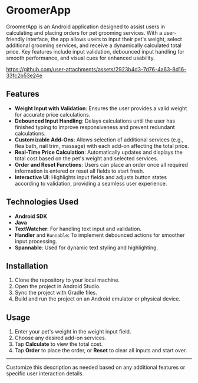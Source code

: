 # GroomerApp

GroomerApp is an Android application designed to assist users in calculating and placing orders for pet grooming services. With a user-friendly interface, the app allows users to input their pet's weight, select additional grooming services, and receive a dynamically calculated total price. Key features include input validation, debounced input handling for smooth performance, and visual cues for enhanced usability.



https://github.com/user-attachments/assets/2923b4d3-7d76-4a63-8d16-33fc2b53e24e



## Features

- **Weight Input with Validation**: Ensures the user provides a valid weight for accurate price calculations.
- **Debounced Input Handling**: Delays calculations until the user has finished typing to improve responsiveness and prevent redundant calculations.
- **Customizable Add-Ons**: Allows selection of additional services (e.g., flea bath, nail trim, massage) with each add-on affecting the total price.
- **Real-Time Price Calculation**: Automatically updates and displays the total cost based on the pet's weight and selected services.
- **Order and Reset Functions**: Users can place an order once all required information is entered or reset all fields to start fresh.
- **Interactive UI**: Highlights input fields and adjusts button states according to validation, providing a seamless user experience.

## Technologies Used

- **Android SDK**
- **Java**
- **TextWatcher**: For handling text input and validation.
- **Handler** and `Runnable`: To implement debounced actions for smoother input processing.
- **Spannable**: Used for dynamic text styling and highlighting.

## Installation

1. Clone the repository to your local machine.
2. Open the project in Android Studio.
3. Sync the project with Gradle files.
4. Build and run the project on an Android emulator or physical device.

## Usage

1. Enter your pet's weight in the weight input field.
2. Choose any desired add-on services.
3. Tap **Calculate** to view the total cost.
4. Tap **Order** to place the order, or **Reset** to clear all inputs and start over.

---

Customize this description as needed based on any additional features or specific user interaction details.
